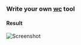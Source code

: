 ### Write your own [wc](https://codingchallenges.fyi/challenges/challenge-wc) tool 

#### Result
![Screenshot](/screenshots/result.png)
